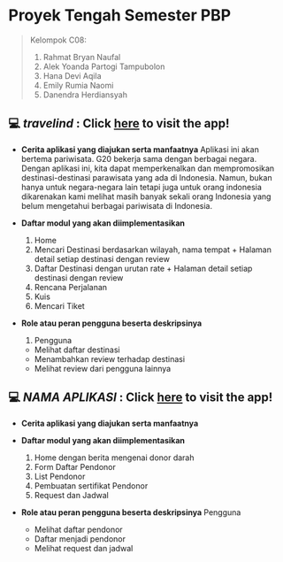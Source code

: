 # Proyek Tengah Semester PBP
> Kelompok C08:
> 1. Rahmat Bryan Naufal
> 2. Alek Yoanda Partogi Tampubolon
> 3. Hana Devi Aqila
> 4. Emily Rumia Naomi
> 5. Danendra Herdiansyah

## 💻 *travelind* : Click [here]() to visit the app!
- **Cerita aplikasi yang diajukan serta manfaatnya**
  Aplikasi ini akan bertema pariwisata. G20 bekerja sama dengan berbagai negara. Dengan aplikasi ini, kita dapat memperkenalkan dan mempromosikan destinasi-destinasi parawisata yang ada di Indonesia. Namun, bukan hanya untuk negara-negara lain tetapi juga untuk orang indonesia dikarenakan kami melihat masih banyak sekali orang Indonesia yang belum mengetahui berbagai pariwisata di Indonesia. 
  
- **Daftar modul yang akan diimplementasikan**
  1. Home 
  2. Mencari Destinasi berdasarkan wilayah, nama tempat + Halaman detail setiap destinasi dengan review
  3. Daftar Destinasi dengan urutan rate + Halaman detail setiap destinasi dengan review
  4. Rencana Perjalanan
  5. Kuis 
  6. Mencari Tiket
  
- **Role atau peran pengguna beserta deskripsinya**
  1. Pengguna
    - Melihat daftar destinasi
    - Menambahkan review terhadap destinasi
    - Melihat review dari pengguna lainnya
    
 ## 💻 *NAMA APLIKASI* : Click [here]() to visit the app!
- **Cerita aplikasi yang diajukan serta manfaatnya**
 
  
- **Daftar modul yang akan diimplementasikan**
  1. Home dengan berita mengenai donor darah
  2. Form Daftar Pendonor
  3. List Pendonor
  4. Pembuatan sertifikat Pendonor
  5. Request dan Jadwal
  
- **Role atau peran pengguna beserta deskripsinya**
  Pengguna
  - Melihat daftar pendonor
  - Daftar menjadi pendonor
  - Melihat request dan jadwal


  

